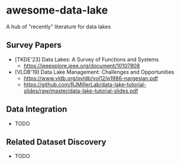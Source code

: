 # awesome-data-lake
A hub of "recently" literature for data lakes

## Survey Papers
* [TKDE'23] Data Lakes: A Survey of Functions and Systems
    * https://ieeexplore.ieee.org/document/10107808
* [VLDB'19] Data Lake Management: Challenges and Opportunities
    * https://www.vldb.org/pvldb/vol12/p1986-nargesian.pdf
    * https://github.com/RJMillerLab/data-lake-tutorial-slides/raw/master/data-lake-tutorial-slides.pdf 

## Data Integration
* TODO

## Related Dataset Discovery
* TODO